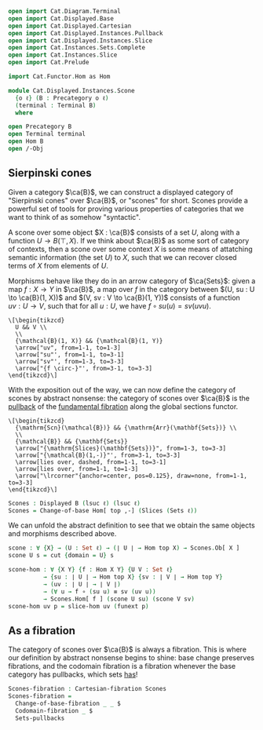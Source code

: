 ```agda
open import Cat.Diagram.Terminal
open import Cat.Displayed.Base
open import Cat.Displayed.Cartesian
open import Cat.Displayed.Instances.Pullback
open import Cat.Displayed.Instances.Slice
open import Cat.Instances.Sets.Complete
open import Cat.Instances.Slice
open import Cat.Prelude

import Cat.Functor.Hom as Hom

module Cat.Displayed.Instances.Scone
  {o ℓ} (B : Precategory o ℓ)
  (terminal : Terminal B)
  where

open Precategory B
open Terminal terminal
open Hom B
open /-Obj
```

## Sierpinski cones

Given a category $\ca{B}$, we can construct a displayed category
of "Sierpinski cones" over $\ca{B}$, or "scones" for short.
Scones provide a powerful set of tools for proving various properties
of categories that we want to think of as somehow "syntactic".

A scone over some object $X : \ca{B}$ consists of a set $U$, along with
a function $U \to B(\top, X)$. If we think about $\ca{B}$ as some sort
of category of contexts, then a scone over some context $X$
is some means of attatching semantic information (the set $U$) to
$X$, such that we can recover closed terms of $X$ from elements of $U$.

Morphisms behave like they do in an arrow category of $\ca{Sets}$:
given a map $f : X \to Y$ in $\ca{B}$, a map over $f$ in the category
between $(U, su : U \to \ca{B}(1, X))$ and $(V, sv : V \to \ca{B}(1, Y))$
consists of a function $uv : U \to V$, such that for all $u : U$,
we have $f \circ su(u) = sv (uv u)$.

~~~{.quiver}
\[\begin{tikzcd}
  U && V \\
  \\
  {\mathcal{B}(1, X)} && {\mathcal{B}(1, Y)}
  \arrow["uv", from=1-1, to=1-3]
  \arrow["su"', from=1-1, to=3-1]
  \arrow["sv"', from=1-3, to=3-3]
  \arrow["{f \circ-}"', from=3-1, to=3-3]
\end{tikzcd}\]
~~~


With the exposition out of the way, we can now define the
category of scones by abstract nonsense: the category of scones
over $\ca{B}$ is the [pullback] of the [fundamental fibration] along the
global sections functor.

[pullback]: Cat.Displayed.Instances.Pullback
[fundamental fibration]: Cat.Displayed.Instances.Slice

~~~{.quiver}
\[\begin{tikzcd}
  {\mathrm{Scn}(\mathcal{B})} && {\mathrm{Arr}(\mathbf{Sets})} \\
  \\
  {\mathcal{B}} && {\mathbf{Sets}}
  \arrow["{\mathrm{Slices}(\mathbf{Sets})}", from=1-3, to=3-3]
  \arrow["{\mathcal{B}(1,-)}"', from=3-1, to=3-3]
  \arrow[lies over, dashed, from=1-1, to=3-1]
  \arrow[lies over, from=1-1, to=1-3]
  \arrow["\lrcorner"{anchor=center, pos=0.125}, draw=none, from=1-1, to=3-3]
\end{tikzcd}\]
~~~

```agda
Scones : Displayed B (lsuc ℓ) (lsuc ℓ)
Scones = Change-of-base Hom[ top ,-] (Slices (Sets ℓ))
```

We can unfold the abstract definition to see that we obtain the same
objects and morphisms described above.

<!--
```agda
private
  module Scones = Displayed Scones
  
```
-->

```agda
scone : ∀ {X} → (U : Set ℓ) → (∣ U ∣ → Hom top X) → Scones.Ob[ X ]
scone U s = cut {domain = U} s

scone-hom : ∀ {X Y} {f : Hom X Y} {U V : Set ℓ}
          → {su : ∣ U ∣ → Hom top X} {sv : ∣ V ∣ → Hom top Y}
          → (uv : ∣ U ∣ → ∣ V ∣)
          → (∀ u → f ∘ (su u) ≡ sv (uv u))
          → Scones.Hom[ f ] (scone U su) (scone V sv)
scone-hom uv p = slice-hom uv (funext p)
```

## As a fibration

The category of scones over $\ca{B}$ is always a fibration. This is
where our definition by abstract nonsense begins to shine: base change
preserves fibrations, and the codomain fibration is a fibration whenever
the base category has pullbacks, which sets [has]!

[has]: Cat.Instances.Sets.Complete.html#finite-set-limits

```agda
Scones-fibration : Cartesian-fibration Scones
Scones-fibration =
  Change-of-base-fibration _ _ $
  Codomain-fibration _ $
  Sets-pullbacks
```
